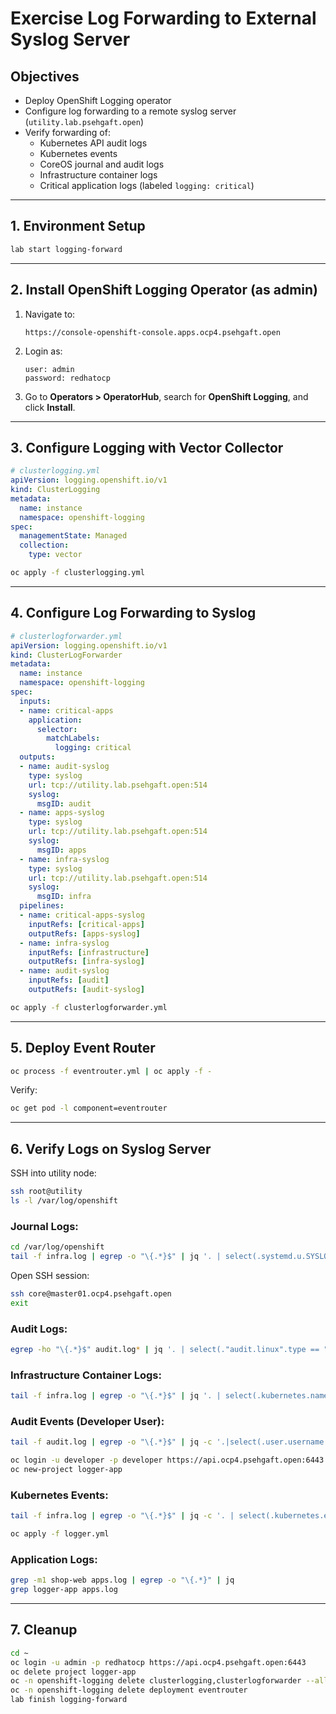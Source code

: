 
# Exercise Log Forwarding to External Syslog Server

## Objectives

- Deploy OpenShift Logging operator
- Configure log forwarding to a remote syslog server (`utility.lab.psehgaft.open`)
- Verify forwarding of:
  - Kubernetes API audit logs
  - Kubernetes events
  - CoreOS journal and audit logs
  - Infrastructure container logs
  - Critical application logs (labeled `logging: critical`)

---

## 1. Environment Setup

```bash
lab start logging-forward
```

---

## 2. Install OpenShift Logging Operator (as admin)

1. Navigate to:
   ```
   https://console-openshift-console.apps.ocp4.psehgaft.open
   ```

2. Login as:
   ```
   user: admin
   password: redhatocp
   ```

3. Go to **Operators > OperatorHub**, search for **OpenShift Logging**, and click **Install**.

---

## 3. Configure Logging with Vector Collector

```yaml
# clusterlogging.yml
apiVersion: logging.openshift.io/v1
kind: ClusterLogging
metadata:
  name: instance
  namespace: openshift-logging
spec:
  managementState: Managed
  collection:
    type: vector
```

```bash
oc apply -f clusterlogging.yml
```

---

## 4. Configure Log Forwarding to Syslog

```yaml
# clusterlogforwarder.yml
apiVersion: logging.openshift.io/v1
kind: ClusterLogForwarder
metadata:
  name: instance
  namespace: openshift-logging
spec:
  inputs:
  - name: critical-apps
    application:
      selector:
        matchLabels:
          logging: critical
  outputs:
  - name: audit-syslog
    type: syslog
    url: tcp://utility.lab.psehgaft.open:514
    syslog:
      msgID: audit
  - name: apps-syslog
    type: syslog
    url: tcp://utility.lab.psehgaft.open:514
    syslog:
      msgID: apps
  - name: infra-syslog
    type: syslog
    url: tcp://utility.lab.psehgaft.open:514
    syslog:
      msgID: infra
  pipelines:
  - name: critical-apps-syslog
    inputRefs: [critical-apps]
    outputRefs: [apps-syslog]
  - name: infra-syslog
    inputRefs: [infrastructure]
    outputRefs: [infra-syslog]
  - name: audit-syslog
    inputRefs: [audit]
    outputRefs: [audit-syslog]
```

```bash
oc apply -f clusterlogforwarder.yml
```

---

## 5. Deploy Event Router

```bash
oc process -f eventrouter.yml | oc apply -f -
```

Verify:

```bash
oc get pod -l component=eventrouter
```

---

## 6. Verify Logs on Syslog Server

SSH into utility node:

```bash
ssh root@utility
ls -l /var/log/openshift
```

### Journal Logs:

```bash
cd /var/log/openshift
tail -f infra.log | egrep -o "\{.*}$" | jq '. | select(.systemd.u.SYSLOG_IDENTIFIER=="sshd") | .hostname + " " + .message'
```

Open SSH session:

```bash
ssh core@master01.ocp4.psehgaft.open
exit
```

### Audit Logs:

```bash
egrep -ho "\{.*}$" audit.log* | jq '. | select(."audit.linux".type == "USER_LOGIN") | ."@timestamp" + " " + .hostname + " " + .message'
```

### Infrastructure Container Logs:

```bash
tail -f infra.log | egrep -o "\{.*}$" | jq '. | select(.kubernetes.namespace_name == "openshift-storage") | .kubernetes.pod_name + " " + .message'
```

### Audit Events (Developer User):

```bash
tail -f audit.log | egrep -o "\{.*}$" | jq -c '.|select(.user.username == "developer") | [.user.username, .annotations, .verb, .objectRef]'
```

```bash
oc login -u developer -p developer https://api.ocp4.psehgaft.open:6443
oc new-project logger-app
```

### Kubernetes Events:

```bash
tail -f infra.log | egrep -o "\{.*}$" | jq -c '. | select(.kubernetes.event.involvedObject.namespace == "logger-app") | [.kubernetes.event.involvedObject.kind, .kubernetes.event.involvedObject.name, .message]'
```

```bash
oc apply -f logger.yml
```

### Application Logs:

```bash
grep -m1 shop-web apps.log | egrep -o "\{.*}" | jq
grep logger-app apps.log
```

---

## 7. Cleanup

```bash
cd ~
oc login -u admin -p redhatocp https://api.ocp4.psehgaft.open:6443
oc delete project logger-app
oc -n openshift-logging delete clusterlogging,clusterlogforwarder --all
oc -n openshift-logging delete deployment eventrouter
lab finish logging-forward
```
